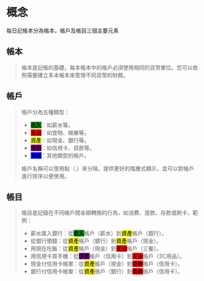 # 概念

每日記帳本分為帳本，帳戶及帳目三個主要元素

## 帳本

> 帳本是記帳的基礎，每本帳本中的帳戶必須使用相同的貨幣單位。您可以依照需要建立多本帳本來管理不同貨幣的財務。

## 帳戶

> 帳戶分為五種類型：
>
> * <mark style="background-color:green;">收入</mark>：如薪水等。
> * <mark style="background-color:red;">支出</mark>：如食物、娛樂等。
> * <mark style="background-color:yellow;">資產</mark>：如現金、銀行等。
> * <mark style="background-color:purple;">債務</mark>：如信用卡、貸款等。
> * <mark style="background-color:blue;">其他</mark>：其他類型的帳戶。
>
> 帳戶名稱可以使用點（.）來分隔，提供更好的階層式顯示，並可以對帳戶進行排序以便使用。

## 帳目

> 帳目是記錄在不同帳戶間金額轉換的行為，如消費、提款、存款或刷卡，範例：
>
> * 薪水匯入銀行：從<mark style="background-color:green;">收入</mark>帳戶（薪水）到<mark style="background-color:yellow;">資產</mark>帳戶（銀行）。
> * 從銀行領錢：從<mark style="background-color:yellow;">資產</mark>帳戶（銀行）到<mark style="background-color:yellow;">資產</mark>帳戶（現金）。
> * 用現在吃飯：從<mark style="background-color:yellow;">資產</mark>帳戶（現金）到<mark style="background-color:red;">支出</mark>帳戶（三餐）。
> * 用信用卡買手機：從<mark style="background-color:purple;">債務</mark>帳戶（信用卡）到<mark style="background-color:red;">支出</mark>帳戶（3C用品）。
> * 現金付信用卡帳單：從<mark style="background-color:yellow;">資產</mark>帳戶（現金）到<mark style="background-color:red;">債務</mark>帳戶（信用卡）。
> * 銀行付信用卡帳單：從<mark style="background-color:yellow;">資產</mark>帳戶（銀行）到<mark style="background-color:red;">債務</mark>帳戶（信用卡）。
